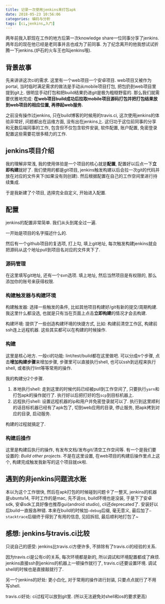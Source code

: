 ```yaml
---
title: 记录一次使用jenkins来打包apk
date: 2018-05-23 10:56:06
categories: 编码与分析
tags: [ci,jenkins,入门]
---
```

两年前我入职现在工作的地方后第一次knowledge share一位同事分享了jenkins. 两年后的现在他已经是老同事并且也成为了前同事. 为了纪念离开的他我想试试折腾一下jenkins.(炉石的火车王也叫jenkins哦).

<!--more-->

## 背景故事

先来讲讲这次ci的需求. 这里有一个web项目一个安卓项目. web项目又被作为portal, 当时临时满足需求的做法是手动从mobile项目打包, 把包扔到web项目里提到git上. 很明显手动打包和把build结果扔进git是极为粗糙野蛮的. 那么我们就需要优雅地完成: **在web项目build成功后拉取mobile项目源码打包并把打包结果放到web项目的相应位置, 再停起web服务.**

之前没有操作过jenkins, 只在build博客的时候用的travis.ci, 这次使用jenkins的体验非常好, 问题都出在运维方面, 没有出在jenkins上. 这归功于这位前同事的分享和无数后端同事的工作, 包含但不仅包含软件安装, 软件配置, 账户配置, 免密登录配置这些需要花很多精力的工作.

## jenkins项目介绍

我的理解非常浅, 我的使用体验是一个项目的核心就是**配置**, 配置好以后点一下**立即构建**就好了. 我们使用的都是git项目, jenkins触发构建以后会拉一次git的代码并放在对应的文件夹下(如果没有则创建). 然后根据配置在自己的工作空间里进行持续集成.

于是我新建了个项目, 选择完全自定义, 开始进入配置.

## 配置

jenkins的配置非常简单. 我们从头到尾全过一遍.

一开始是项目的名字描述什么的.

然后有一个github项目的复选项, 打上勾, 填上git地址, 每次触发构建jenkins就会把源码从这个地址pull到项目名对应的文件夹下了.

### 源码管理

在这里填写git地址, 还有一个svn选项. 填上地址, 然后当然项目是有权限的, 那么添加你的账号来获得权限.

### 构建触发器与构建环境

构建触发器: 选择一些触发的条件, 比如其他项目构建好/git有新的提交/周期构建. 我这里什么都没选, 也就是只有当在页面上点击**立即构建**的情况才会去构建.

构建环境: 提供了一些创造构建环境的快捷方式, 比如: 构建前清空工作区, 构建前ssh连上远程机器. 这些其实都可以在构建的时候操作.

### 构建

这里是核心地方. 一般ci的功能: lint/test/build都在这里做吧. 可以分成n个步骤, 点击**增加构建步骤**来增加步骤, 步骤里可以直接执行shell, 也可以ssh到远程来执行shell, 或者执行lint等等常用的操作.

我的构建分2个步骤.

1. 本地执行shell: 走到这里的时候代码已经被pull到工作空间了, 只要执行`yarn`和打包apk的操作就行了. 执行好以后把打好的包`scp`到目标机器上.
2. 远程执行shell: 设置远程机器的ip和用户并免密登录就可以了. 执行到这里顺利的话目标机器已经有了apk包了, 切到web应用的目录, 停止服务, 把apk拷到对应的目录, 启动服务.

构建的过程就搞定了.

### 构建后操作

这里是构建后执行的操作, 有发布文档/发布git/清空工作空间等. 有一个是我们要设置的: *Build other projects*. 不是在这里设置, 在web项目的构建后操作里点上这个, 构建完成触发我新写的这个项目就ok啦.

## 遇到的非jenkins问题流水账

本以为这个工作很快, 然后在apk打包的时候碰到问题卡了一整天, jenkins的机器是ubuntu14, 平时工作的是mac, 先不说os, build环境也是没装, 于是下了安卓sdk, 安卓sdk工具好像也推荐gui(android studio), cli还deprecated了. 安装好以后build一直报各种错. 本来在build的时候加`—debug`后缀, 毫无意义, 最后加了`—stacktrace`后缀终于得到了有用的信息, 见招拆招, 最后顺利地打包了~

## 感想: jenkins与travis.ci比较

只说自己的感受: jenkins比travis.ci方便许多, 不排除有了travis.ci的经验的关系.

因为travis.ci是公有ci的关系, 每次环境都是新的, 所以调试和环境配置都成了麻烦. jenkins直接ssh到jenkins的机器上一顿操作就行了, travis.ci还要设置环境. 调试shell的时候也是直接敲就行了.

另一个jenkins的好处: 更小白化, 对于常用的操作进行封装, 只要点点就行了不用写shell.

travis.ci好处: ci过程可以放到git里. (所以无法避免对shell和os的要求更高)
